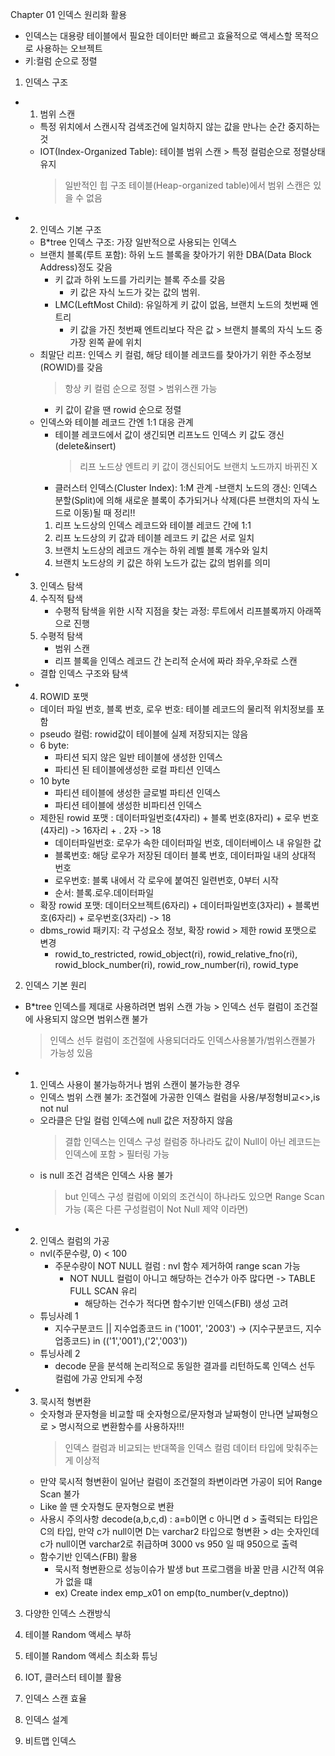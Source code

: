 Chapter 01 인덱스 원리화 활용
- 인덱스는 대용량 테이블에서 필요한 데이터만 빠르고 효율적으로 액세스할 목적으로 사용하는 오브젝트
- 키:컬럼 순으로 정렬

1. 인덱스 구조
- 1) 범위 스캔
    - 특정 위치에서 스캔시작 검색조건에 일치하지 않는 값을 만나는 순간 중지하는 것
    - IOT(Index-Organized Table): 테이블 범위 스캔 > 특정 컬럼순으로 정렬상태 유지 
        > 일반적인 힙 구조 테이블(Heap-organized table)에서 범위 스캔은 있을 수 없음
- 2) 인덱스 기본 구조
    - B*tree 인덱스 구조: 가장 일반적으로 사용되는 인덱스
    - 브랜치 블록(루트 포함): 하위 노드 블록을 찾아가기 위한 DBA(Data Block Address)정도 갖음
        - 키 값과 하위 노드를 가리키는 블록 주소를 갖음
            - 키 값은 자식 노드가 갖는 값의 범위.
        - LMC(LeftMost Child): 유일하게 키 값이 없음, 브랜치 노드의 첫번째 엔트리
            - 키 값을 가진 첫번째 엔트리보다 작은 값 > 브랜치 블록의 자식 노드 중 가장 왼쪽 끝에 위치
    - 최말단 리프: 인덱스 키 컬럼, 해당 테이블 레코드를 찾아가기 위한 주소정보(ROWID)를 갖음
        > 항상 키 컬럼 순으로 정렬 > 범위스캔 가능
        - 키 값이 같을 땐 rowid 순으로 정렬
    - 인덱스와 테이블 레코드 간엔 1:1 대응 관계
        - 테이블 레코드에서 값이 생긴되면 리프노드 인덱스 키 값도 갱신(delete&insert)
            > 리프 노드상 엔트리 키 값이 갱신되어도 브랜치 노드까지 바뀌진 X
        - 클러스터 인덱스(Cluster Index): 1:M 관계
        -브랜치 노드의 갱신: 인덱스 분할(Split)에 의해 새로운 블록이 추가되거나 삭제(다른 브랜치의 자식 노드로 이동)될 때
    정리!! 
        1) 리프 노드상의 인덱스 레코드와 테이블 레코드 간에 1:1
        2) 리프 노드상의 키 값과 테이블 레코드 키 값은 서로 일치
        3) 브랜치 노드상의 레코드 개수는 하위 레벨 블록 개수와 일치
        4) 브랜치 노드상의 키 값은 하위 노드가 값는 값의 범위를 의미
- 3) 인덱스 탐색
    1) 수직적 탐색
        - 수평적 탐색을 위한 시작 지점을 찾는 과정: 루트에서 리프블록까지 아래쪽으로 진행
    2) 수평적 탐색
        - 범위 스캔
        - 리프 블록을 인덱스 레코드 간 논리적 순서에 짜라 좌우,우좌로 스캔
    - 결합 인덱스 구조와 탐색
- 4) ROWID 포맷
    - 데이터 파일 번호, 블록 번호, 로우 번호: 테이블 레코드의 물리적 위치정보를 포함
    - pseudo 컬럼: rowid값이 테이블에 실제 저장되지는 않음
    - 6 byte: 
        - 파티션 되지 않은 일반 테이블에 생성한 인덱스
        - 파티션 된 테이블에생성한 로컬 파티션 인덱스
    - 10 byte
        - 파티션 테이블에 생성한 글로벌 파티션 인덱스
        - 파티션 테이블에 생성한 비파티션 인덱스
    - 제한된 rowid 포맷 : 데이터파일번호(4자리) + 블록 번호(8자리) + 로우 번호(4자리) -> 16자리 + . 2자 -> 18
        - 데이터파일번호: 로우가 속한 데이터파일 번호, 데이터베이스 내 유일한 값
        - 블록번호: 해당 로우가 저장된 데이터 블록 번호, 데이터파일 내의 상대적 번호
        - 로우번호: 블록 내에서 각 로우에 붙여진 일련번호, 0부터 시작
        - 순서: 블록.로우.데이터파일
    - 확장 rowid 포맷: 데이터오브젝트(6자리) + 데이터파일번호(3자리) + 블록번호(6자리) + 로우번호(3자리) -> 18
    - dbms_rowid 패키지: 각 구성요소 정보, 확장 rowid > 제한 rowid 포맷으로 변경
        - rowid_to_restricted, rowid_object(ri), rowid_relative_fno(ri), rowid_block_number(ri), rowid_row_number(ri), rowid_type


2. 인덱스 기본 원리
- B*tree 인덱스를 제대로 사용하려면 범위 스캔 가능 > 인덱스 선두 컬럼이 조건절에 사용되지 않으면 범위스캔 불가
    > 인덱스 선두 컬럼이 조건절에 사용되더라도 인덱스사용불가/범위스캔불가 가능성 있음
- 1) 인덱스 사용이 불가능하거나 범위 스캔이 불가능한 경우 
    - 인덱스 범위 스캔 불가: 조건절에 가공한 인덱스 컬럼을 사용/부정형비교<>,is not nul
    - 오라클은 단일 컬럼 인덱스에 null 값은 저장하지 않음
        > 결합 인덱스는 인덱스 구성 컬럼중 하나라도 값이 Null이 아닌 레코드는 인덱스에 포함 > 필터링 가능
    - is null 조건 검색은 인덱스 사용 불가
        > but 인덱스 구성 컬럼에 이외의 조건식이 하나라도 있으면 Range Scan가능 (혹은 다른 구성컬럼이 Not Null 제약 이라면)
- 2) 인덱스 컬럼의 가공
    - nvl(주문수량, 0) < 100
        - 주문수량이 NOT NULL 컬럼 : nvl 함수 제거하여 range scan 가능
            - NOT NULL 컬럼이 아니고 해당하는 건수가 아주 많다면 -> TABLE FULL SCAN 유리
                - 해당하는 건수가 적다면 함수기반 인덱스(FBI) 생성 고려
    - 튜닝사례 1
        - 지수구분코드 || 지수업종코드 in ('1001', '2003') -> (지수구분코드, 지수업종코드) in (('1','001'),('2','003'))
    - 튜닝사례 2
        - decode 문을 분석해 논리적으로 동일한 결과를 리턴하도록 인덱스 선두 컬럼에 가공 안되게 수정
- 3) 묵시적 형변환
    - 숫자형과 문자형을 비교할 때 숫자형으로/문자형과 날짜형이 만나면 날짜형으로 > 명시적으로 변환함수를 사용하자!!!
        > 인덱스 컬럼과 비교되는 반대쪽을 인덱스 컬럼 데이터 타입에 맞춰주는게 이상적
    - 만약 묵시적 형변환이 일어난 컬럼이 조건절의 좌변이라면 가공이 되어 Range Scan 불가
    - Like 쓸 땐 숫자형도 문자형으로 변환
    - 사용시 주의사항
        decode(a,b,c,d) : a=b이면 c 아니면 d
            > 출력되는 타입은 C의 타입, 만약 c가 null이면 D는 varchar2 타입으로 형변환
            > d는 숫자인데 c가 null이면 varchar2로 취급하며 3000 vs 950 일 때 950으로 출력
    - 함수기반 인덱스(FBI) 활용
        - 묵시적 형변환으로 성능이슈가 발생 but 프로그램을 바꿀 만큼 시간적 여유가 없을 떄
        - ex) Create index emp_x01 on emp(to_number(v_deptno))


3. 다양한 인덱스 스캔방식



4. 테이블 Random 액세스 부하



5. 테이블 Random 액세스 최소화 튜닝



6. IOT, 클러스터 테이블 활용



7. 인덱스 스캔 효율



8. 인덱스 설계



9. 비트맵 인덱스